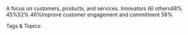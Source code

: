 A focus on customers, products, and services.
Innovators 
All others48%
45%52%
46%Improve customer engagement and commitment 58%

   Tags & Topics:
   